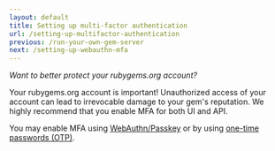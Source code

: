 ```yaml
---
layout: default
title: Setting up multi-factor authentication
url: /setting-up-multifactor-authentication
previous: /run-your-own-gem-server
next: /setting-up-webauthn-mfa
---
```


<em class="t-gray">Want to better protect your rubygems.org account?</em>

Your rubygems.org account is important! Unauthorized access of your account
can lead to irrevocable damage to your gem's reputation. We highly recommend
that you enable MFA for both UI and API.

You may enable MFA using [WebAuthn/Passkey](/setting-up-webauthn-mfa) or by
using [one-time passwords (OTP)](/setting-up-otp-mfa).
